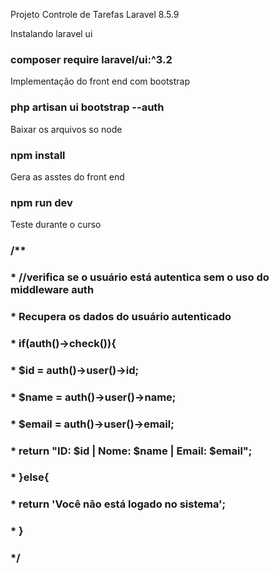 Projeto Controle de Tarefas Laravel 8.5.9

Instalando laravel ui
### composer require laravel/ui:^3.2

Implementação do front end com bootstrap
### php artisan ui bootstrap --auth

Baixar os arquivos so node
### npm install

Gera as asstes do front end
### npm run dev




Teste durante o curso
### /**
### * //verifica se o usuário está autentica sem o uso do middleware auth
### * Recupera os dados do usuário autenticado
### * if(auth()->check()){
### * $id = auth()->user()->id;
### * $name = auth()->user()->name;
### * $email = auth()->user()->email;
### * return "ID: $id | Nome: $name | Email: $email";
### * }else{
### * return 'Você não está logado no sistema';
### * }
### */